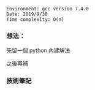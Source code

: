 ```
Environment: gcc version 7.4.0
Date: 2019/9/30
Time complexity: O(n)
```
### 想法：

先留一個 python 內建解法

之後再補

### 技術筆記
